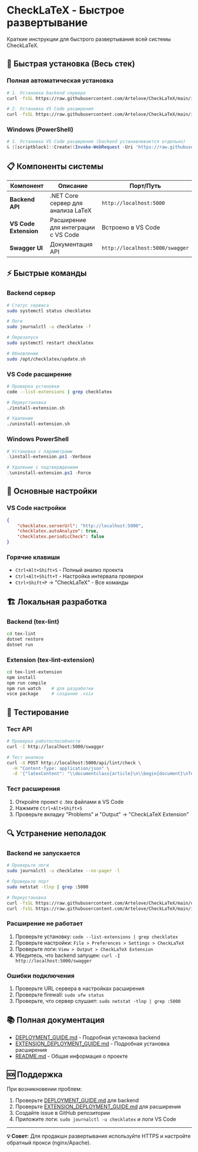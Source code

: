 # CheckLaTeX - Быстрое развертывание

Краткие инструкции для быстрого развертывания всей системы CheckLaTeX.

## 🚀 Быстрая установка (Весь стек)

### Полная автоматическая установка

```bash
# 1. Установка backend сервера
curl -fsSL https://raw.githubusercontent.com/Artelove/CheckLaTeX/main/install.sh | sudo bash

# 2. Установка VS Code расширения  
curl -fsSL https://raw.githubusercontent.com/Artelove/CheckLaTeX/main/install-extension.sh | bash
```

### Windows (PowerShell)

```powershell
# 1. Установка VS Code расширения (backend устанавливается отдельно)
& ([scriptblock]::Create((Invoke-WebRequest -Uri 'https://raw.githubusercontent.com/Artelove/CheckLaTeX/main/install-extension.ps1').Content))
```

## 📋 Компоненты системы

| Компонент | Описание | Порт/Путь |
|-----------|----------|-----------|
| **Backend API** | .NET Core сервер для анализа LaTeX | `http://localhost:5000` |
| **VS Code Extension** | Расширение для интеграции с VS Code | Встроено в VS Code |
| **Swagger UI** | Документация API | `http://localhost:5000/swagger` |

## ⚡ Быстрые команды

### Backend сервер

```bash
# Статус сервиса
sudo systemctl status checklatex

# Логи
sudo journalctl -u checklatex -f

# Перезапуск
sudo systemctl restart checklatex

# Обновление
sudo /opt/checklatex/update.sh
```

### VS Code расширение

```bash
# Проверка установки
code --list-extensions | grep checklatex

# Переустановка
./install-extension.sh

# Удаление
./uninstall-extension.sh
```

### Windows PowerShell

```powershell
# Установка с параметрами
.\install-extension.ps1 -Verbose

# Удаление с подтверждением
.\uninstall-extension.ps1 -Force
```

## 🔧 Основные настройки

### VS Code настройки

```json
{
    "checklatex.serverUrl": "http://localhost:5000",
    "checklatex.autoAnalyze": true,
    "checklatex.periodicCheck": false
}
```

### Горячие клавиши

- `Ctrl+Alt+Shift+S` - Полный анализ проекта
- `Ctrl+Alt+Shift+T` - Настройка интервала проверки
- `Ctrl+Shift+P` → "CheckLaTeX" - Все команды

## 🏗️ Локальная разработка

### Backend (tex-lint)

```bash
cd tex-lint
dotnet restore
dotnet run
```

### Extension (tex-lint-extension)

```bash
cd tex-lint-extension
npm install
npm run compile
npm run watch    # для разработки
vsce package     # создание .vsix
```

## 🧪 Тестирование

### Тест API

```bash
# Проверка работоспособности
curl -I http://localhost:5000/swagger

# Тест анализа
curl -X POST http://localhost:5000/api/lint/check \
  -H "Content-Type: application/json" \
  -d '{"latexContent": "\\documentclass{article}\n\\begin{document}\nТест\n\\end{document}", "fileName": "test.tex"}'
```

### Тест расширения

1. Откройте проект с .tex файлами в VS Code
2. Нажмите `Ctrl+Alt+Shift+S`
3. Проверьте вкладку "Problems" и "Output" → "CheckLaTeX Extension"

## 🔍 Устранение неполадок

### Backend не запускается

```bash
# Проверьте логи
sudo journalctl -u checklatex --no-pager -l

# Проверьте порт
sudo netstat -tlnp | grep :5000

# Переустановка
curl -fsSL https://raw.githubusercontent.com/Artelove/CheckLaTeX/main/uninstall.sh | sudo bash
curl -fsSL https://raw.githubusercontent.com/Artelove/CheckLaTeX/main/install.sh | sudo bash
```

### Расширение не работает

1. Проверьте установку: `code --list-extensions | grep checklatex`
2. Проверьте настройки: `File > Preferences > Settings > CheckLaTeX`
3. Проверьте логи: `View > Output > CheckLaTeX Extension`
4. Убедитесь, что backend запущен: `curl -I http://localhost:5000/swagger`

### Ошибки подключения

1. Проверьте URL сервера в настройках расширения
2. Проверьте firewall: `sudo ufw status`
3. Проверьте, что сервер слушает: `sudo netstat -tlnp | grep :5000`

## 📚 Полная документация

- [DEPLOYMENT_GUIDE.md](DEPLOYMENT_GUIDE.md) - Подробная установка backend
- [EXTENSION_DEPLOYMENT_GUIDE.md](EXTENSION_DEPLOYMENT_GUIDE.md) - Подробная установка расширения
- [README.md](README.md) - Общая информация о проекте

## 🆘 Поддержка

При возникновении проблем:

1. Проверьте [DEPLOYMENT_GUIDE.md](DEPLOYMENT_GUIDE.md) для backend
2. Проверьте [EXTENSION_DEPLOYMENT_GUIDE.md](EXTENSION_DEPLOYMENT_GUIDE.md) для расширения  
3. Создайте issue в GitHub репозитории
4. Приложите логи: `sudo journalctl -u checklatex` и логи VS Code

---

**💡 Совет:** Для продакшн развертывания используйте HTTPS и настройте обратный прокси (nginx/Apache). 